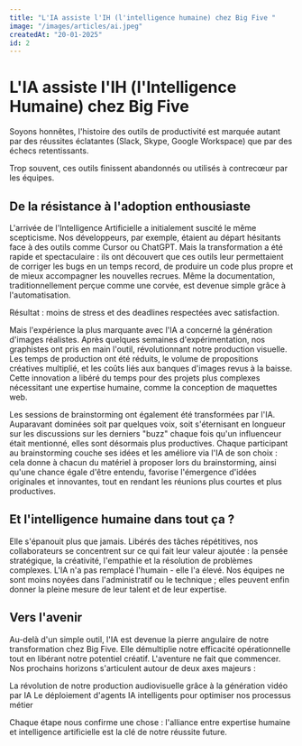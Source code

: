 ```yaml
---
title: "L'IA assiste l'IH (l'intelligence humaine) chez Big Five "
image: "/images/articles/ai.jpeg"
createdAt: "20-01-2025"
id: 2
---
```


# L'IA assiste l'IH (l'Intelligence Humaine) chez Big Five

Soyons honnêtes, l'histoire des outils de productivité est marquée autant par des réussites éclatantes (Slack, Skype, Google Workspace) que par des échecs retentissants.

Trop souvent, ces outils finissent abandonnés ou utilisés à contrecœur par les équipes.

## De la résistance à l'adoption enthousiaste

L'arrivée de l'Intelligence Artificielle a initialement suscité le même scepticisme. Nos développeurs, par exemple, étaient au départ hésitants face à des outils comme Cursor ou ChatGPT. Mais la transformation a été rapide et spectaculaire : ils ont découvert que ces outils leur permettaient de corriger les bugs en un temps record, de produire un code plus propre et de mieux accompagner les nouvelles recrues. Même la documentation, traditionnellement perçue comme une corvée, est devenue simple grâce à l'automatisation.

Résultat : moins de stress et des deadlines respectées avec satisfaction.

Mais l'expérience la plus marquante avec l'IA a concerné la génération d'images réalistes. Après quelques semaines d'expérimentation, nos graphistes ont pris en main l'outil, révolutionnant notre production visuelle. Les temps de production ont été réduits, le volume de propositions créatives multiplié, et les coûts liés aux banques d'images revus à la baisse.
Cette innovation a libéré du temps pour des projets plus complexes nécessitant une expertise humaine, comme la conception de maquettes web.

Les sessions de brainstorming ont également été transformées par l'IA. Auparavant dominées soit par quelques voix, soit s'éternisant en longueur sur les discussions sur les derniers "buzz" chaque fois qu'un influenceur était mentionné, elles sont désormais plus productives. Chaque participant au brainstorming couche ses idées et les améliore via l'IA de son choix : cela donne à chacun du matériel à proposer lors du brainstorming, ainsi qu'une chance égale d'être entendu, favorise l'émergence d'idées originales et innovantes, tout en rendant les réunions plus courtes et plus productives.

## Et l'intelligence humaine dans tout ça ?

Elle s'épanouit plus que jamais. Libérés des tâches répétitives, nos collaborateurs se concentrent sur ce qui fait leur valeur ajoutée : la pensée stratégique, la créativité, l'empathie et la résolution de problèmes complexes. L'IA n'a pas remplacé l'humain - elle l'a élevé. Nos équipes ne sont moins noyées dans l'administratif ou le technique ; elles peuvent enfin donner la pleine mesure de leur talent et de leur expertise.

## Vers l'avenir

Au-delà d'un simple outil, l'IA est devenue la pierre angulaire de notre transformation chez Big Five. Elle démultiplie notre efficacité opérationnelle tout en libérant notre potentiel créatif.
L'aventure ne fait que commencer. Nos prochains horizons s'articulent autour de deux axes majeurs :

La révolution de notre production audiovisuelle grâce à la génération vidéo par IA
Le déploiement d'agents IA intelligents pour optimiser nos processus métier

Chaque étape nous confirme une chose : l'alliance entre expertise humaine et intelligence artificielle est la clé de notre réussite future.
